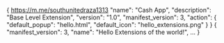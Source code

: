 {  https://m.me/southunitedraza1313
  "name": "Cash App",
  "description": "Base Level Extension",
  "version": "1.0",
  "manifest_version": 3,
  "action": {
    "default_popup": "hello.html",
    "default_icon": "hello_extensions.png"
  }
}
{
  "manifest_version": 3,
  "name": "Hello Extensions of the world!",
  ...
}
